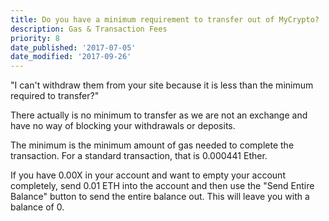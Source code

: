 ```yaml
---
title: Do you have a minimum requirement to transfer out of MyCrypto?
description: Gas & Transaction Fees
priority: 8
date_published: '2017-07-05'
date_modified: '2017-09-26'
---
```



"I can't withdraw them from your site because it is less than the minimum required to transfer?"

There actually is no minimum to transfer as we are not an exchange and have no way of blocking your withdrawals or deposits.

The minimum is the minimum amount of gas needed to complete the transaction. For a standard transaction, that is 0.000441 Ether.

If you have 0.00X in your account and want to empty your account completely, send 0.01 ETH into the account and then use the "Send Entire Balance" button to send the entire balance out. This will leave you with a balance of 0.

